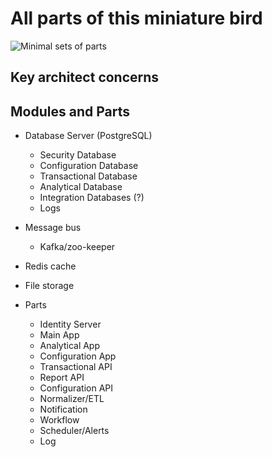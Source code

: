# All parts of this miniature bird

![Minimal sets of parts](https://github.com/rlrnd/Sparrow/master/src/parts/Sparrow-parts.jpg)

## Key architect concerns

## Modules and Parts
* Database Server (PostgreSQL)
  * Security Database
  * Configuration Database
  * Transactional Database
  * Analytical Database
  * Integration Databases (?)
  * Logs


* Message bus
  * Kafka/zoo-keeper


* Redis cache
* File storage

* Parts
  * Identity Server
  * Main App
  * Analytical App
  * Configuration App
  * Transactional API
  * Report API
  * Configuration API
  * Normalizer/ETL
  * Notification
  * Workflow
  * Scheduler/Alerts
  * Log
